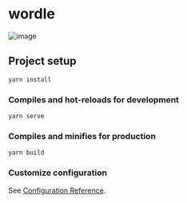 # wordle

![image](https://user-images.githubusercontent.com/1939353/210105798-c1e7201e-4a29-4f9c-826e-ed931ed349cd.png)

## Project setup
```
yarn install
```

### Compiles and hot-reloads for development
```
yarn serve
```

### Compiles and minifies for production
```
yarn build
```

### Customize configuration
See [Configuration Reference](https://cli.vuejs.org/config/).
